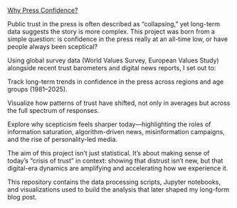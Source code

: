 [Why Press Confidence?](https://medium.com/@darrenbig/global-distrust-in-the-press-a-never-before-seen-crisis-e9b604ab6bdf)

Public trust in the press is often described as “collapsing,” yet long-term data suggests the story is more complex. This project was born from a simple question: is confidence in the press really at an all-time low, or have people always been sceptical?

Using global survey data (World Values Survey, European Values Study) alongside recent trust barometers and digital news reports, I set out to:

Track long-term trends in confidence in the press across regions and age groups (1981–2025).

Visualize how patterns of trust have shifted, not only in averages but across the full spectrum of responses.

Explore why scepticism feels sharper today—highlighting the roles of information saturation, algorithm-driven news, misinformation campaigns, and the rise of personality-led media.

The aim of this project isn’t just statistical. It’s about making sense of today’s “crisis of trust” in context: showing that distrust isn’t new, but that digital-era dynamics are amplifying and accelerating how we experience it.

This repository contains the data processing scripts, Jupyter notebooks, and visualizations used to build the analysis that later shaped my long-form blog post.
